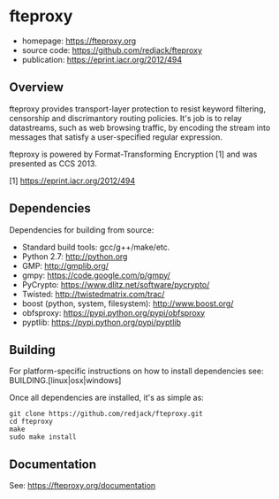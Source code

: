 fteproxy
========

* homepage: https://fteproxy.org
* source code: https://github.com/redjack/fteproxy
* publication: https://eprint.iacr.org/2012/494

Overview
--------

fteproxy provides transport-layer protection to resist keyword filtering, censorship and discrimantory routing policies.
It's job is to relay datastreams, such as web browsing traffic, by encoding the stream into messages that satisfy a user-specified regular expression. 

fteproxy is powered by Format-Transforming Encryption [1] and was presented as CCS 2013.

[1] https://eprint.iacr.org/2012/494

Dependencies
--------

Dependencies for building from source:
* Standard build tools: gcc/g++/make/etc.
* Python 2.7: http://python.org
* GMP: http://gmplib.org/
* gmpy: https://code.google.com/p/gmpy/
* PyCrypto: https://www.dlitz.net/software/pycrypto/
* Twisted: http://twistedmatrix.com/trac/
* boost (python, system, filesystem): http://www.boost.org/
* obfsproxy: https://pypi.python.org/pypi/obfsproxy
* pyptlib: https://pypi.python.org/pypi/pyptlib

Building
-----------

For platform-specific instructions on how to install dependencies see: BUILDING.[linux|osx|windows]

Once all dependencies are installed, it's as simple as:

```
git clone https://github.com/redjack/fteproxy.git
cd fteproxy
make
sudo make install
```

Documentation
-------------

See: https://fteproxy.org/documentation
